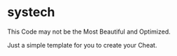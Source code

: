 # systech

This Code may not be the Most Beautiful and Optimized.

Just a simple template for you to create your Cheat.
